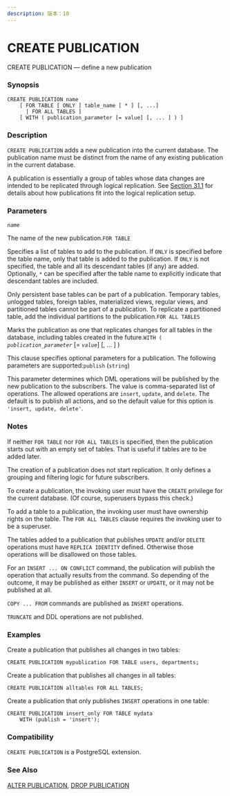 ```yaml
---
description: 版本：10
---
```


# CREATE PUBLICATION

CREATE PUBLICATION — define a new publication

### Synopsis

```text
CREATE PUBLICATION name
    [ FOR TABLE [ ONLY ] table_name [ * ] [, ...]
      | FOR ALL TABLES ]
    [ WITH ( publication_parameter [= value] [, ... ] ) ]
```

### Description

`CREATE PUBLICATION` adds a new publication into the current database. The publication name must be distinct from the name of any existing publication in the current database.

A publication is essentially a group of tables whose data changes are intended to be replicated through logical replication. See [Section 31.1](https://www.postgresql.org/docs/10/static/logical-replication-publication.html) for details about how publications fit into the logical replication setup.

### Parameters

_`name`_

The name of the new publication.`FOR TABLE`

Specifies a list of tables to add to the publication. If `ONLY` is specified before the table name, only that table is added to the publication. If `ONLY` is not specified, the table and all its descendant tables \(if any\) are added. Optionally, `*` can be specified after the table name to explicitly indicate that descendant tables are included.

Only persistent base tables can be part of a publication. Temporary tables, unlogged tables, foreign tables, materialized views, regular views, and partitioned tables cannot be part of a publication. To replicate a partitioned table, add the individual partitions to the publication.`FOR ALL TABLES`

Marks the publication as one that replicates changes for all tables in the database, including tables created in the future.`WITH (` _`publication_parameter`_ \[= _`value`_\] \[, ... \] \)

This clause specifies optional parameters for a publication. The following parameters are supported:`publish` \(`string`\)

This parameter determines which DML operations will be published by the new publication to the subscribers. The value is comma-separated list of operations. The allowed operations are `insert`, `update`, and `delete`. The default is to publish all actions, and so the default value for this option is `'insert, update, delete'`.

### Notes

If neither `FOR TABLE` nor `FOR ALL TABLES` is specified, then the publication starts out with an empty set of tables. That is useful if tables are to be added later.

The creation of a publication does not start replication. It only defines a grouping and filtering logic for future subscribers.

To create a publication, the invoking user must have the `CREATE` privilege for the current database. \(Of course, superusers bypass this check.\)

To add a table to a publication, the invoking user must have ownership rights on the table. The `FOR ALL TABLES` clause requires the invoking user to be a superuser.

The tables added to a publication that publishes `UPDATE` and/or `DELETE` operations must have `REPLICA IDENTITY` defined. Otherwise those operations will be disallowed on those tables.

For an `INSERT ... ON CONFLICT` command, the publication will publish the operation that actually results from the command. So depending of the outcome, it may be published as either `INSERT` or `UPDATE`, or it may not be published at all.

`COPY ... FROM` commands are published as `INSERT` operations.

`TRUNCATE` and DDL operations are not published.

### Examples

Create a publication that publishes all changes in two tables:

```text
CREATE PUBLICATION mypublication FOR TABLE users, departments;
```

Create a publication that publishes all changes in all tables:

```text
CREATE PUBLICATION alltables FOR ALL TABLES;
```

Create a publication that only publishes `INSERT` operations in one table:

```text
CREATE PUBLICATION insert_only FOR TABLE mydata
    WITH (publish = 'insert');
```

### Compatibility

`CREATE PUBLICATION` is a PostgreSQL extension.

### See Also

[ALTER PUBLICATION](https://www.postgresql.org/docs/10/static/sql-alterpublication.html), [DROP PUBLICATION](https://www.postgresql.org/docs/10/static/sql-droppublication.html)

